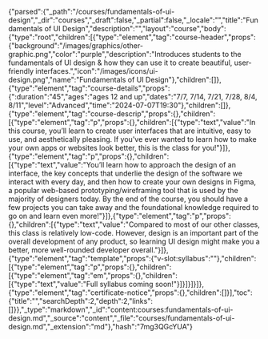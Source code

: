 {"parsed":{"_path":"/courses/fundamentals-of-ui-design","_dir":"courses","_draft":false,"_partial":false,"_locale":"","title":"Fundamentals of UI Design","description":"","layout":"course","body":{"type":"root","children":[{"type":"element","tag":"course-header","props":{"background":"/images/graphics/other-graphic.png","color":"purple","description":"Introduces students to the fundamentals of UI design & how they can use it to create beautiful, user-friendly interfaces.","icon":"/images/icons/ui-design.png","name":"Fundamentals of UI Design"},"children":[]},{"type":"element","tag":"course-details","props":{":duration":"45","ages":"ages 12 and up","dates":"7/7, 7/14, 7/21, 7/28, 8/4, 8/11","level":"Advanced","time":"2024-07-07T19:30"},"children":[]},{"type":"element","tag":"course-descrip","props":{},"children":[{"type":"element","tag":"p","props":{},"children":[{"type":"text","value":"In this course, you’ll learn to create user interfaces that are intuitive, easy to use, and aesthetically pleasing. If you've ever wanted to learn how to make your own apps or websites look better, this is the class for you!"}]},{"type":"element","tag":"p","props":{},"children":[{"type":"text","value":"You’ll learn how to approach the design of an interface, the key concepts that underlie the design of the software we interact with every day, and then how to create your own designs in Figma, a popular web-based prototyping/wireframing tool that is used by the majority of designers today. By the end of the course, you should have a few projects you can take away and the foundational knowledge required to go on and learn even more!"}]},{"type":"element","tag":"p","props":{},"children":[{"type":"text","value":"Compared to most of our other classes, this class is relatively low-code. However, design is an important part of the overall development of any product, so learning UI design might make you a better, more well-rounded developer overall."}]},{"type":"element","tag":"template","props":{"v-slot:syllabus":""},"children":[{"type":"element","tag":"p","props":{},"children":[{"type":"element","tag":"em","props":{},"children":[{"type":"text","value":"Full syllabus coming soon!"}]}]}]}]},{"type":"element","tag":"certificate-notice","props":{},"children":[]}],"toc":{"title":"","searchDepth":2,"depth":2,"links":[]}},"_type":"markdown","_id":"content:courses:fundamentals-of-ui-design.md","_source":"content","_file":"courses/fundamentals-of-ui-design.md","_extension":"md"},"hash":"7mg3QGcYUA"}